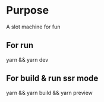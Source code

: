 # Purpose

A slot machine for fun

## For run
yarn && yarn dev

## For build & run ssr mode
yarn && yarn build && yarn preview
